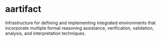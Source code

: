 aartifact
=========

Infrastructure for defining and implementing integrated environments that incorporate multiple formal reasoning assistance, verification, validation, analysis, and interpretation techniques.
